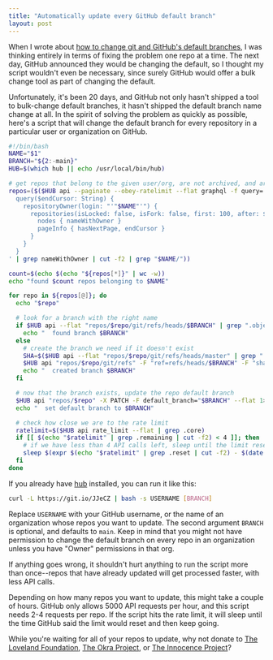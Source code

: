 ```yaml
---
title: "Automatically update every GitHub default branch"
layout: post
---
```


When I wrote about [how to change git and GitHub's default branches](/2020/06/06/changing-git-and-githubs-default-branch-name/), I was thinking entirely in terms of fixing the problem one repo at a time. The next day, GitHub announced they would be changing the default, so I thought my script wouldn't even be necessary, since surely GitHub would offer a bulk change tool as part of changing the default.

Unfortunately, it's been 20 days, and GitHub not only hasn't shipped a tool to bulk-change default branches, it hasn't shipped the default branch name change at all. In the spirit of solving the problem as quickly as possible, here's a script that will change the default branch for every repository in a particular user or organization on GitHub.

```bash
#!/bin/bash
NAME="$1"
BRANCH="${2:-main}"
HUB=$(which hub || echo /usr/local/bin/hub)

# get repos that belong to the given user/org, are not archived, and are not forks
repos=($($HUB api --paginate --obey-ratelimit --flat graphql -f query='
  query($endCursor: String) {
    repositoryOwner(login: "'"$NAME"'") {
      repositories(isLocked: false, isFork: false, first: 100, after: $endCursor) {
        nodes { nameWithOwner }
        pageInfo { hasNextPage, endCursor }
      }
    }
  }
' | grep nameWithOwner | cut -f2 | grep "$NAME/"))

count=$(echo $(echo "${repos[*]}" | wc -w))
echo "found $count repos belonging to $NAME"

for repo in ${repos[@]}; do
  echo "$repo"

  # look for a branch with the right name
  if $HUB api --flat "repos/$repo/git/refs/heads/$BRANCH" | grep ".object.sha" 1> /dev/null; then
    echo "  found branch $BRANCH"
  else
    # create the branch we need if it doesn't exist
    SHA=$($HUB api --flat "repos/$repo/git/refs/heads/master" | grep ".object.sha" | cut -f2)
    $HUB api "repos/$repo/git/refs" -F "ref=refs/heads/$BRANCH" -F "sha=$SHA" 1> /dev/null
    echo "  created branch $BRANCH"
  fi

  # now that the branch exists, update the repo default branch
  $HUB api "repos/$repo" -X PATCH -F default_branch="$BRANCH" --flat 1> /dev/null
  echo "  set default branch to $BRANCH"

  # check how close we are to the rate limit
  ratelimit=$($HUB api rate_limit --flat | grep .core)
  if [[ $(echo "$ratelimit" | grep .remaining | cut -f2) < 4 ]]; then
    # if we have less than 4 API calls left, sleep until the limit resets
    sleep $(expr $(echo "$ratelimit" | grep .reset | cut -f2) - $(date +%s))
  fi
done
```

If you already have [hub](https://hub.github.com) installed, you can run it like this:

```bash
curl -L https://git.io/JJeCZ | bash -s USERNAME [BRANCH]
```

Replace `USERNAME` with your GitHub username, or the name of an organization whose repos you want to update. The second argument `BRANCH` is optional, and defaults to `main`. Keep in mind that you might not have permission to change the default branch on every repo in an organization unless you have "Owner" permissions in that org.

If anything goes wrong, it shouldn't hurt anything to run the script more than once--repos that have already updated will get processed faster, with less API calls.

Depending on how many repos you want to update, this might take a couple of hours. GitHub only allows 5000 API requests per hour, and this script needs 2-4 requests per repo. If the script hits the rate limit, it will sleep until the time GitHub said the limit would reset and then keep going.

While you're waiting for all of your repos to update, why not donate to [The Loveland Foundation](https://thelovelandfoundation.org/loveland-therapy-fund/), [The Okra Project](https://www.theokraproject.com), or [The Innocence Project](https://www.innocenceproject.org)?
